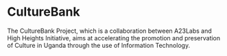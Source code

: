 # CultureBank
The CultureBank Project, which is a collaboration between A23Labs and High Heights Initiative, aims at accelerating the promotion and preservation of Culture in Uganda through the use of Information Technology. 

